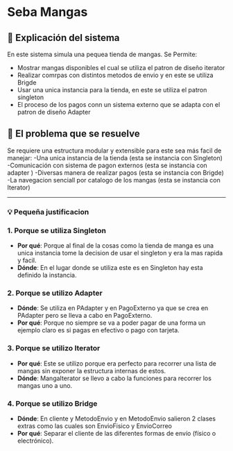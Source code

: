 # Seba Mangas

## 📌 Explicación del sistema

En este sistema simula una pequea tienda de mangas. Se Permite:
- Mostrar mangas disponibles el cual se utiliza el patron de diseño iterator
- Realizar comrpas con distintos metodos de envio y en este se utiliza Brigde
- Usar una unica instancia para la tienda, en este se utiliza el patron singleton 
- El proceso de los pagos conn un sistema externo que se adapta con el patron de diseño Adapter



##  🧠 El problema que se resuelve 

Se requiere una estructura modular y extensible para este sea más facil de manejar:
-Una unica instancia de la tienda (esta se instancia con Singleton)
-Comunicación con sistema de pagon externos (esta se instancia con adapter ) 
-Diversas manera de realizar pagos (esta se instancia con Brigde)
-La navegacion senciall por catalogo de los mangas (esta se instancia con Iterator)

---


### 💡 Pequeña justificacion

### 1. Porque se utiliza Singleton
- **Por qué**: Porque al final de la cosas como la tienda de manga es una unica instancia tome la decision de usar el singleton y era la mas rapida y facil.
- **Dónde**: En el lugar donde se utiliza este es en Singleton hay esta definido la instancia.

### 2. Porque se utilizo Adapter 
- **Dónde**: Se utiliza en PAdapter y en PagoExterno ya que se crea en PAdapter pero se lleva a cabo en PagoExterno.
- **Por qué**: Porque no siempre se va a poder pagar de una forma un ejemplo claro es si pagas en efectivo o pago con tarjeta.


### 3. Porque se utilizo Iterator
- **Por qué**: Este se utilizo porque era perfecto para recorrer una lista de mangas sin exponer la estructura internas de estos.
- **Dónde**: MangaIterator se llevo a cabo la funciones para recorrer los mangas uno a uno.

### 4. Porque se utilizo Bridge
- **Dónde**: En cliente y MetodoEnvio y en MetodoEnvio salieron 2 clases extras como las cuales son EnvioFisico y EnvioCorreo
- **Por qué**: Separar el cliente de las diferentes formas de envío (físico o electrónico).
